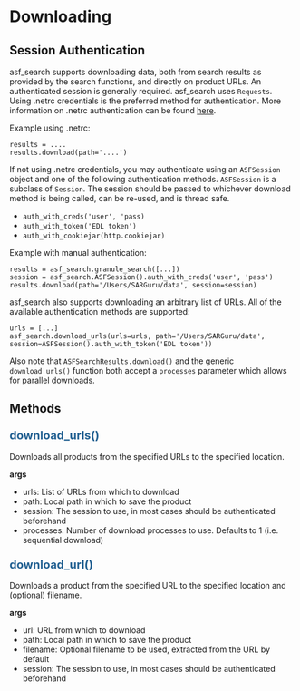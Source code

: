 # Downloading

## Session Authentication

asf_search supports downloading data, both from search results as provided by the search functions, and directly on product URLs. An authenticated session is generally required. asf_search uses ```Requests```. Using .netrc credentials is the preferred method for authentication. More information on .netrc authentication can be found [here](https://requests.readthedocs.io/en/latest/user/authentication/#netrc-authentication).

Example using .netrc:

	results = ....
	results.download(path='....')

If not using .netrc credentials, you may authenticate using an ```ASFSession``` object and one of the following authentication methods. ```ASFSession``` is a subclass of ```Session```. The session should be passed to whichever download method is being called, can be re-used, and is thread safe. 

- ```auth_with_creds('user', 'pass)```
- ```auth_with_token('EDL token')```
- ```auth_with_cookiejar(http.cookiejar)```

Example with manual authentication:

	results = asf_search.granule_search([...])
	session = asf_search.ASFSession().auth_with_creds('user', 'pass')
	results.download(path='/Users/SARGuru/data', session=session)

asf_search also supports downloading an arbitrary list of URLs. All of the available authentication methods are supported:

	urls = [...]
	asf_search.download_urls(urls=urls, path='/Users/SARGuru/data', session=ASFSession().auth_with_token('EDL token'))

Also note that ```ASFSearchResults.download()``` and the generic ```download_urls()``` function both accept a ```processes``` parameter which allows for parallel downloads.

## Methods
### <span style="color: #236192; font-size: 20px;">download_urls()</span>

Downloads all products from the specified URLs to the specified location.

**args**

- urls: List of URLs from which to download
- path: Local path in which to save the product
- session: The session to use, in most cases should be authenticated beforehand
- processes: Number of download processes to use. Defaults to 1 (i.e. sequential download)

### <span style="color: #236192; font-size: 20px;">download_url()</span>

Downloads a product from the specified URL to the specified location and (optional) filename.

**args**

- url: URL from which to download
- path: Local path in which to save the product
- filename: Optional filename to be used, extracted from the URL by default
- session: The session to use, in most cases should be authenticated beforehand

